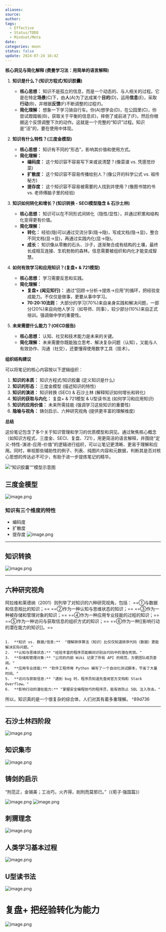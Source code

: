 ```yaml
---
aliases: 
source: 
author: 
tags:
  - Effective
  - Status/TODO
  - Mindset/Meta
date: 
categories: moon
status: false
update: 2024-07-24 16:42
---
```


**核心洞见与简化解释 (费曼学习法：用简单的语言解释)**

1.  **知识是什么？(知识方程式/知识胶囊)**
    *   **核心思想：** 知识不是孤立的信息，而是一个动态的、与人相关的过程。它是在特定**场景**(C)下，由**人**(A)为了达成某个**目的**(D)，运用**信息**(E)，采取**行动**(B)，并根据**反馈**(F)不断调整的过程(f)。
    *   **简化理解：** 想象一下学习骑自行车。你(A)想学会(D)，在公园里(C)，你尝试蹬踏板(B)，获取关于平衡的信息(E)，摔倒了或前进了(F)，然后你根据这个反馈调整下次的动作。这就是一个完整的“知识”过程。知识是“活”的，要在使用中体现。

2.  **知识有什么特性？(三度金模型)**
    *   **核心思想：** 知识有不同的“形态”，影响其价值和使用方式。
    *   **简化理解：**
        *   **编码度：** 这个知识容不容易写下来或说清楚？(像菜谱 vs. 凭感觉炒菜)
        *   **扩散度：** 这个知识容不容易传播给别人？(像公开的科学公式 vs. 祖传秘方)
        *   **提存度：** 这个知识容不容易被需要的人找到并使用？(像图书馆的书 vs. 老师傅脑子里的经验)

3.  **知识如何转化和增长？(知识转换 - SECI模型隐含 & 石沙土林)**
    *   **核心思想：** 知识可以在不同形式间转化（隐性/显性），并通过积累和结构化变得更有价值。
    *   **简化理解：**
        *   **转化：** 经验(隐)可以通过交流分享(隐->隐)，写成文档(隐->显)，整合不同文档(显->显)，再通过实践内化(显->隐)。
        *   **成长：** 知识像从零散的石头、沙子，逐渐聚合成有结构的土壤，最终长成相互连接、生机勃勃的森林。信息需要被组织和内化才能变成智慧。

4.  **如何有效学习和应用知识？(复盘+ & 721模型)**
    *   **核心思想：** 学习需要反思和实践。
    *   **简化理解：**
        *   **复盘+ (闻见知行)：** 通过“回顾->分析->提炼->应用”的循环，把经验变成能力。不仅仅是做事，更要从事中学习。
        *   **70:20:10法则：** 大部分的学习(70%)来自亲身实践和解决问题，一部分(20%)来自向他人学习（如导师、同事），较少部分(10%)来自正式培训。强调做中学的重要性。

5.  **未来需要什么能力？(OECD报告)**
    *   **核心思想：** 认知、社交和技术能力是未来的关键。
    *   **简化理解：** 未来需要你既能独立思考、解决复杂问题（认知），又能与人有效协作、沟通（社交），还要懂得使用数字工具（技术）。

**组织结构建议**

可以将笔记的核心内容按以下逻辑组织：

1.  **知识的本质：** 知识方程式/知识胶囊 (定义知识是什么)
2.  **知识的形态：** 三度金模型 (描述知识的特性)
3.  **知识的演进：** 知识转换 (SECI) & 石沙土林 (解释知识如何增长和转化)
4.  **知识的获取与内化：** 复盘+ & 721模型 & U型读书法 (如何学习和应用知识)
5.  **知识的应用价值：** 未来所需技能 (强调学习这些知识的重要性)
6.  **隐喻与视角：** 铸剑启示、六种研究视角 (提供更丰富的理解维度)


**总结**

这份笔记包含了多个关于知识管理和学习的优质模型和洞见。通过聚焦核心概念（如知识方程式、三度金、SECI、复盘、721），用更简洁的语言解释，并围绕“定义-特性-演进-应用-价值”的逻辑进行组织，可以让笔记更清晰、更易于理解和应用。同时，审视那些辅助性的例子、列表、纯图片内容和元数据，判断其是否对核心思想的传达必不可少，有助于进一步提炼笔记的精华。

![“知识胶囊™”模型示意图](https://cdn.jsdelivr.net/gh/duanbiao2000/BlogGallery@main/picture/20240808001028.png)

## 三度金模型

![image.png](https://cdn.jsdelivr.net/gh/duanbiao2000/BlogGallery@main/picture/20240630122223.png)

### 知识有三个维度的特性

- 编码度
- 扩散度
- 提存度
![image.png](https://cdn.jsdelivr.net/gh/duanbiao2000/BlogGallery@main/picture/20240808001110.png)

---

## 知识转换

![image.png](https://cdn.jsdelivr.net/gh/duanbiao2000/BlogGallery@main/picture/20240630123020.png)

---

## 六种研究视角

阿拉维和莱德纳（2001）则列举了对知识的六种研究视角，包括：
==①与数据和信息相比的知识；==
==②作为一种认知与思维状态的知识；==
==③作为一种被存储和管理对象的知识；==
==④作为一种应用专业技能的过程的知识；==
==⑤作为一种访问与获取信息的组织方式的知识；==
==⑥作为一种[[影响行动的潜在能力的知识]]。==
```ad-atom

1.  **知识 vs. 数据/信息:**  "理解排序算法（知识）比仅仅知道排序代码（数据）更能解决实际问题。"
2.  **认知与思维状态:** "经验丰富的程序员能瞬间识别出代码中的潜在死锁。"
3.  **存储和管理对象:** "公司的内部 Wiki 记录了所有 API 的规范，方便团队成员查阅。"
4.  **应用专业技能:** "软件工程师用 Python 编写了一个自动化测试脚本，节省了大量时间。"
5.  **访问与获取信息:** "遇到 bug 时，程序员知道先查阅官方文档和 Stack Overflow。"
6.  **影响行动的潜在能力:** "掌握安全编程技巧的程序员，能有效防止 SQL 注入攻击。"

```

所以，知识真的是一个很复杂的综合体，人们对其有着多重理解。 ^89d736
<!--SR:!2000-01-01,1,250!2025-04-17,3,250!2000-01-01,1,250!2000-01-01,1,250!2000-01-01,1,250!2000-01-01,1,250-->

---

## 石沙土林四阶段

![image.png](https://cdn.jsdelivr.net/gh/duanbiao2000/BlogGallery@main/picture/20240630124345.png)

## 知识集市

![image.png](https://cdn.jsdelivr.net/gh/duanbiao2000/BlogGallery@main/picture/20240808002228.png)

## 铸剑的启示

“刑范正，金锡美；工冶巧，火齐得，剖刑而莫邪已。”（《荀子·强国篇》）


![image.png](https://cdn.jsdelivr.net/gh/duanbiao2000/BlogGallery@main/picture/20240808003058.png)
![image.png](https://cdn.jsdelivr.net/gh/duanbiao2000/BlogGallery@main/picture/20240808003141.png)

## 刺猬理念

![image.png](https://cdn.jsdelivr.net/gh/duanbiao2000/BlogGallery@main/picture/20240809150510.png)

## 人类学习基本过程

![image.png](https://cdn.jsdelivr.net/gh/duanbiao2000/BlogGallery@main/picture/20240809150624.png)

## U型读书法

![image.png](https://cdn.jsdelivr.net/gh/duanbiao2000/BlogGallery@main/picture/20240809154355.png)

# 复盘+ 把经验转化为能力

![image.png](https://cdn.jsdelivr.net/gh/duanbiao2000/BlogGallery@main/picture/20240809160946.png)



